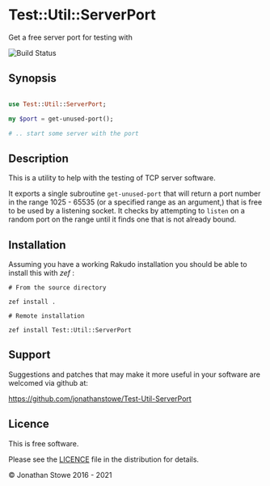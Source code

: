 # Test::Util::ServerPort 

Get a free server port for testing with

![Build Status](https://github.com/jonathanstowe/Test-Util-ServerPort/workflows/CI/badge.svg)

## Synopsis

```raku

use Test::Util::ServerPort;

my $port = get-unused-port();

# .. start some server with the port


```

## Description

This is a utility to help with the testing of TCP server software.

It exports a single subroutine ```get-unused-port``` that will return
a port number in the range 1025 - 65535 (or a specified range
as an argument,) that is free to be used by a listening socket. It
checks by attempting to ```listen``` on a random port on the range
until it finds one that is not already bound.

## Installation

Assuming you have a working Rakudo installation you should be able to install this with *zef* :

    # From the source directory
   
    zef install .

    # Remote installation

    zef install Test::Util::ServerPort

## Support

Suggestions and patches that may make it more useful in your software
are welcomed via github at:

https://github.com/jonathanstowe/Test-Util-ServerPort

## Licence

This is free software.

Please see the [LICENCE](LICENCE) file in the distribution for details.

© Jonathan Stowe 2016 - 2021
